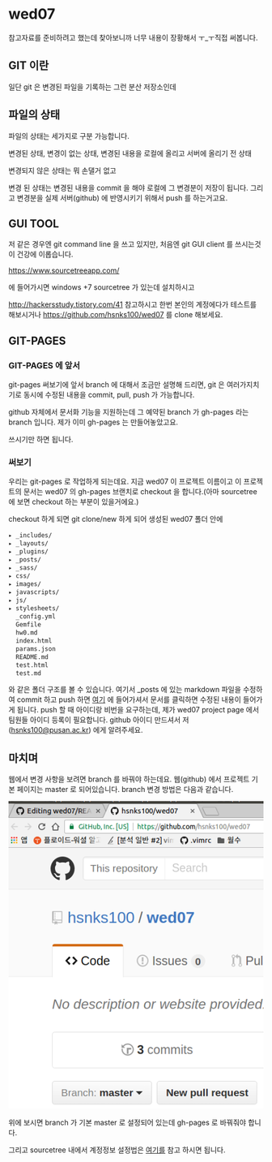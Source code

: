 # wed07


참고자료를 준비하려고 했는데 찾아보니까 너무 내용이 장황해서 ㅜ_ㅜ직접 써봅니다.


## GIT 이란

일단 git 은 변경된 파일을 기록하는 그런 분산 저장소인데 

## 파일의 상태 
파일의 상태는 세가지로 구분 가능합니다.

변경된 상태, 변경이 없는 상태, 변경된 내용을 로컬에 올리고 서버에 올리기 전 상태

변경되지 않은 상태는 뭐 손댈거 없고 

변경 된 상태는 변경된 내용을 commit 을 해야 로컬에 그 변경분이 저장이 됩니다. 그리고 변경분을 실제 서버(github) 에 반영시키기 위해서 push 를 하는거고요.

## GUI TOOL

저 같은 경우엔 git command line 을 쓰고 있지만, 처음엔 git GUI client 를 쓰시는것이 건강에 이롭습니다. 

https://www.sourcetreeapp.com/

에 들어가시면 windows +7 sourcetree 가 있는데 설치하시고 

http://hackersstudy.tistory.com/41 참고하시고 한번 본인의 계정에다가 테스트를 해보시거나 https://github.com/hsnks100/wed07 를 clone 해보세요. 

## GIT-PAGES

### GIT-PAGES 에 앞서

git-pages 써보기에 앞서 branch 에 대해서 조금만 설명해 드리면, git 은 여러가지치기로 동시에 수정된 내용을 commit, pull, push 가 가능합니다.

github 자체에서 문서화 기능을 지원하는데 그 예약된 branch 가 gh-pages 라는 branch 입니다. 제가 이미 gh-pages 는 만들어놓았고요.

쓰시기만 하면 됩니다.

### 써보기 

우리는 git-pages 로 작업하게 되는데요. 지금 wed07 이 프로젝트 이름이고 이 프로젝트의 문서는 wed07 의 gh-pages 브랜치로 checkout 을 합니다.(아마 sourcetree 에 보면 checkout 하는 부분이 있을거에요.)

checkout 하게 되면 git clone/new 하게 되어 생성된 wed07 폴더 안에 


```
▸ _includes/
▸ _layouts/
▸ _plugins/
▸ _posts/
▸ _sass/
▸ css/
▸ images/
▸ javascripts/
▸ js/
▸ stylesheets/
  _config.yml
  Gemfile
  hw0.md
  index.html
  params.json
  README.md
  test.html
  test.md
```

와 같은 폴더 구조를 볼 수 있습니다. 여기서 _posts 에 있는 markdown 파일을 수정하여 commit 하고 push 하면 
[여기](http://hsnks100.github.com/wed07) 에 들어가셔서 문서를 클릭하면 수정된 내용이 들어가게 됩니다. push 할 때 아이디랑 비번을 요구하는데, 제가 wed07 project page 에서 팀원들 아이디 등록이 
필요합니다. github 아이디 만드셔서 저(hsnks100@pusan.ac.kr) 에게 알려주세요. 

## 마치며

웹에서 변경 사항을 보려면 branch 를 바꿔야 하는데요.
웹(github) 에서 프로젝트 기본 페이지는 master 로 되어있습니다. branch 변경 방법은 다음과 같습니다.

![](img1.png)

위에 보시면 branch 가 기본 master 로 설정되어  있는데 gh-pages 로 바꿔줘야 합니다.

그리고 sourcetree 내에서 계정정보 설정법은 [여기를](http://gulog.tistory.com/359) 참고 하시면 됩니다.



